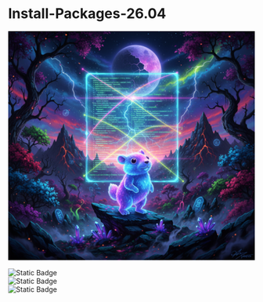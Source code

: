 # Install-Packages-26.04

![](./_images/go.png)  

![Static Badge](https://img.shields.io/badge/Ubuntu-26.04-300A25)  
![Static Badge](https://img.shields.io/badge/Install-Packages%2026.04-cyan)    
![Static Badge](https://img.shields.io/badge/License-MIT-8A2BE2)

